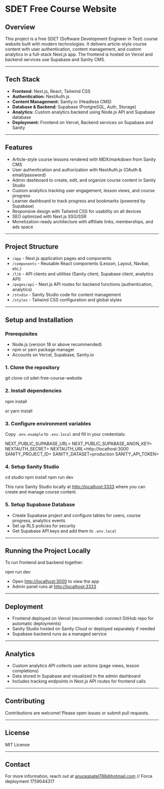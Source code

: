 # SDET Free Course Website

## Overview

This project is a free SDET (Software Development Engineer in Test) course website built with modern technologies. It delivers article-style course content with user authentication, content management, and custom analytics in a full-stack Next.js app. The frontend is hosted on Vercel and backend services use Supabase and Sanity CMS.

---

## Tech Stack

- **Frontend:** Next.js, React, Tailwind CSS  
- **Authentication:** NextAuth.js  
- **Content Management:** Sanity.io (Headless CMS)  
- **Database & Backend:** Supabase (PostgreSQL, Auth, Storage)  
- **Analytics:** Custom analytics backend using Node.js API and Supabase database  
- **Deployment:** Frontend on Vercel, Backend services on Supabase and Sanity  

---

## Features

- Article-style course lessons rendered with MDX/markdown from Sanity CMS  
- User authentication and authorization with NextAuth.js (OAuth & email/password)  
- Admin dashboard to create, edit, and organize course content in Sanity Studio  
- Custom analytics tracking user engagement, lesson views, and course progress  
- Learner dashboard to track progress and bookmarks (powered by Supabase)  
- Responsive design with Tailwind CSS for usability on all devices  
- SEO optimized with Next.js SSG/SSR  
- Monetization-ready architecture with affiliate links, memberships, and ads space

---

## Project Structure

- `/app` - Next.js application pages and components  
- `/components` - Reusable React components (Lesson, Layout, Navbar, etc.)  
- `/lib` - API clients and utilities (Sanity client, Supabase client, analytics API)  
- `/pages/api` - Next.js API routes for backend functions (authentication, analytics)  
- `/studio` - Sanity Studio code for content management  
- `/styles` - Tailwind CSS configuration and global styles  

---

## Setup and Installation

### Prerequisites

- Node.js (version 18 or above recommended)  
- npm or yarn package manager  
- Accounts on Vercel, Supabase, Sanity.io

### 1. Clone the repository

git clone <repository-url>
cd sdet-free-course-website


### 2. Install dependencies

npm install

or
yarn install


### 3. Configure environment variables

Copy `.env.example` to `.env.local` and fill in your credentials:


NEXT_PUBLIC_SUPABASE_URL=<your-supabase-url>
NEXT_PUBLIC_SUPABASE_ANON_KEY=<your-supabase-anon-key>
NEXTAUTH_SECRET=<your-nextauth-secret>
NEXTAUTH_URL=http://localhost:3000
SANITY_PROJECT_ID=<your-sanity-project-id>
SANITY_DATASET=production
SANITY_API_TOKEN=<your-sanity-read-write-token>


### 4. Setup Sanity Studio


cd studio
npm install
npm run dev


This runs Sanity Studio locally at [http://localhost:3333](http://localhost:3333) where you can create and manage course content.

### 5. Setup Supabase Database

- Create Supabase project and configure tables for users, course progress, analytics events  
- Set up RLS policies for security  
- Get Supabase API keys and add them to `.env.local`

---

## Running the Project Locally

To run frontend and backend together:

npm run dev


- Open [http://localhost:3000](http://localhost:3000) to view the app  
- Admin panel runs at [http://localhost:3333](http://localhost:3333)

---

## Deployment

- Frontend deployed on Vercel (recommended: connect GitHub repo for automatic deployments)  
- Sanity Studio hosted on Sanity Cloud or deployed separately if needed  
- Supabase backend runs as a managed service  

---

## Analytics

- Custom analytics API collects user actions (page views, lesson completions)  
- Data stored in Supabase and visualized in the admin dashboard  
- Includes tracking endpoints in Next.js API routes for frontend calls  

---

## Contributing

Contributions are welcome! Please open issues or submit pull requests.

---

## License

MIT License

---

## Contact

For more information, reach out at <anuragpatel786@hotmail.com>
// Force deployment 1759044317
